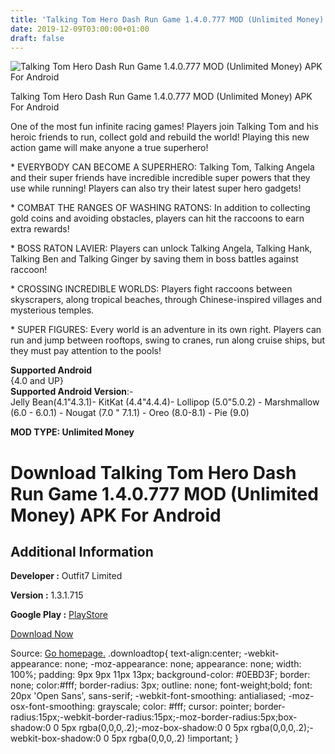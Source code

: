 ```yaml
---
title: 'Talking Tom Hero Dash Run Game 1.4.0.777 MOD (Unlimited Money) APK For Android'
date: 2019-12-09T03:00:00+01:00
draft: false
---
```


![Talking Tom Hero Dash Run Game 1.4.0.777 MOD (Unlimited Money) APK For Android](https://i2.wp.com/apkhome.net/wp-content/uploads/2019/12/Talking-Tom-Hero-Dash-Run-Game.png "Talking Tom Hero Dash Run Game 1.4.0.777 MOD (Unlimited Money) APK For Android")

  

Talking Tom Hero Dash Run Game 1.4.0.777 MOD (Unlimited Money) APK For Android

One of the most fun infinite racing games! Players join Talking Tom and his heroic friends to run, collect gold and rebuild the world! Playing this new action game will make anyone a true superhero!

\* EVERYBODY CAN BECOME A SUPERHERO: Talking Tom, Talking Angela and their super friends have incredible incredible super powers that they use while running! Players can also try their latest super hero gadgets!

\* COMBAT THE RANGES OF WASHING RATONS: In addition to collecting gold coins and avoiding obstacles, players can hit the raccoons to earn extra rewards!

\* BOSS RATON LAVIER: Players can unlock Talking Angela, Talking Hank, Talking Ben and Talking Ginger by saving them in boss battles against raccoon!

\* CROSSING INCREDIBLE WORLDS: Players fight raccoons between skyscrapers, along tropical beaches, through Chinese-inspired villages and mysterious temples.

\* SUPER FIGURES: Every world is an adventure in its own right. Players can run and jump between rooftops, swing to cranes, run along cruise ships, but they must pay attention to the pools!

**Supported Android**  
{4.0 and UP}  
**Supported Android Version**:-  
Jelly Bean(4.1"4.3.1)- KitKat (4.4"4.4.4)- Lollipop (5.0"5.0.2) - Marshmallow (6.0 - 6.0.1) - Nougat (7.0 " 7.1.1) - Oreo (8.0-8.1) - Pie (9.0)

**MOD TYPE: Unlimited Money**

Download Talking Tom Hero Dash Run Game 1.4.0.777 MOD (Unlimited Money) APK For Android
=======================================================================================

Additional Information
----------------------

**Developer :** Outfit7 Limited

**Version :** 1.3.1.715

**Google Play :** [PlayStore](https://play.google.com/store/apps/details?id=com.outfit7.herodash)

  

[Download Now](https://store4app.co/post/talking-tom-hero-dash-run-game-1-4-0-777-mod-unlimited-money-apk-for-android_1575817285)

  
Source: [Go homepage.](https://store4app.co/post/talking-tom-hero-dash-run-game-1-4-0-777-mod-unlimited-money-apk-for-android_1575817285) .downloadtop{ text-align:center; -webkit-appearance: none; -moz-appearance: none; appearance: none; width: 100%; padding: 9px 9px 11px 13px; background-color: #0EBD3F; border: none; color:#fff; border-radius: 3px; outline: none; font-weight;bold; font: 20px 'Open Sans', sans-serif; -webkit-font-smoothing: antialiased; -moz-osx-font-smoothing: grayscale; color: #fff; cursor: pointer; border-radius:15px;-webkit-border-radius:15px;-moz-border-radius:5px;box-shadow:0 0 5px rgba(0,0,0,.2);-moz-box-shadow:0 0 5px rgba(0,0,0,.2);-webkit-box-shadow:0 0 5px rgba(0,0,0,.2) !important; }